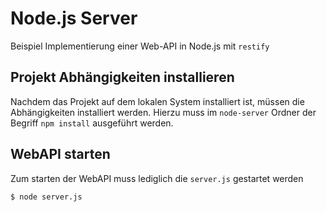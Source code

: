 # Node.js Server

Beispiel Implementierung einer Web-API in Node.js mit `restify`

## Projekt Abhängigkeiten installieren

Nachdem das Projekt auf dem lokalen System installiert ist, müssen die Abhängigkeiten installiert werden. Hierzu muss im `node-server` Ordner der Begriff `npm install` ausgeführt werden.


## WebAPI starten

Zum starten der WebAPI muss lediglich die `server.js` gestartet werden

```
$ node server.js
```
